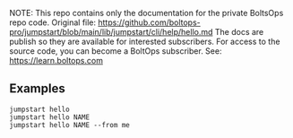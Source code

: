 <!-- note marker start -->
NOTE: This repo contains only the documentation for the private BoltsOps repo code.
Original file: https://github.com/boltops-pro/jumpstart/blob/main/lib/jumpstart/cli/help/hello.md
The docs are publish so they are available for interested subscribers.
For access to the source code, you can become a BoltOps subscriber.
See: https://learn.boltops.com

<!-- note marker end -->

## Examples

    jumpstart hello
    jumpstart hello NAME
    jumpstart hello NAME --from me
